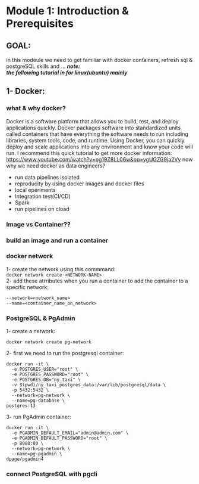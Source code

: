 # Module 1: Introduction & Prerequisites

## GOAL:
in this modeule we need to get familiar with docker containers, refresh sql & postgreSQL skills and ...
***note:   
the following tutorial in for linux(ubuntu) mainly***

## 1- Docker:
### what & why docker?
Docker is a software platform that allows you to build, test, and deploy applications quickly. Docker packages software into standardized units called containers that have everything the software needs to run including libraries, system tools, code, and runtime. Using Docker, you can quickly deploy and scale applications into any environment and know your code will run.
I recommend this quick tutorial to get more docker information:
https://www.youtube.com/watch?v=pg19Z8LL06w&pp=ygUGZG9ja2Vy
now why we  need docker as data engineers?
- run data pipelines isolated
- reproducity by using docker images and docker files
- local eperiments
- Integration test(CI/CD)
- Spark
- run pipelines on cload
### Image vs Container??

### build an image and run a container

### docker network
1- create the network using this commmand:   
```docker network create <NETWORK-NAME>```   
2- add these atrributes when you run a container to add the container to a specific network:   
```
--network=<network_name>
--name=<container_name_on_network>
```
### PostgreSQL & PgAdmin
1- create a network:
```
docker network create pg-network
```
2- first we need to run the postgresql container:   
```
docker run -it \
  -e POSTGRES_USER="root" \
  -e POSTGRES_PASSWORD="root" \
  -e POSTGRES_DB="ny_taxi" \
  -v $(pwd)/ny_taxi_postgres_data:/var/lib/postgresql/data \
  -p 5432:5432 \
  --network=pg-network \
  --name=pg-database \
postgres:13
```
3- run PgAdmin container:
```
docker run -it \
  -e PGADMIN_DEFAULT_EMAIL="admin@admin.com" \
  -e PGADMIN_DEFAULT_PASSWORD="root" \
  -p 8080:80 \
  --network=pg-network \
  --name=pg-pgadmin \
dpage/pgadmin4
```
### connect PostgreSQL with pgcli